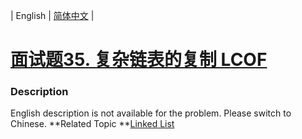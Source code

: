 | English | [简体中文](README.md) |

# [面试题35. 复杂链表的复制  LCOF](https://leetcode-cn.com/problems/fu-za-lian-biao-de-fu-zhi-lcof)
 ### Description
English description is not available for the problem. Please switch to Chinese.
**Related Topic	**[Linked List](https://leetcode-cn.com/tag/linked-list) 